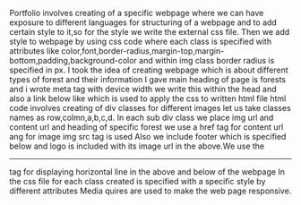 Portfolio involves creating of a specific webpage where we can have exposure to different languages for structuring of a webpage and to add certain style to it,so for the style we write the external css file.
Then we add style to webpage by using css code where each class is specified with attributes like color,font,border-radius,margin-top,margin-bottom,padding,background-color and within img class border radius is specified in px.
I took the idea of creating webpage which is about different types of forest and their information
I gave main heading of page is forests and i wrote meta tag with device width we write this within the head and also a link below like <link rel...>which is used to apply the css to written html file
html code involves creating of div classes for different images let us take classes names as row,colmn,a,b,c,d.
In each sub div class we place img url and content url and heading of specific forest we use a href tag for content url ang for image img src tag is used
Also we include footer which is specified below and logo is included with its image url in the above.We use the <hr> tag for displaying horizontal line in the above and below of the webpage
In the css file for each class created is specified with a specific style by different attributes
Media quires are used to make the web page responsive.
